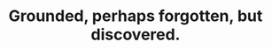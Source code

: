 ---
image_path: /images/hole-in-fence.jpg
title: Grounded, perhaps forgotten, but discovered.
weight: 11
---